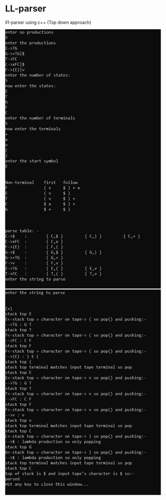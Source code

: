 # LL-parser
ll1-parser using c++ (Top down approach)

![alt text](https://github.com/atomar2000/LL-parser/blob/main/first_follow.JPG?raw=true)
![alt text](https://github.com/atomar2000/LL-parser/blob/main/parsing.JPG?raw=true)
